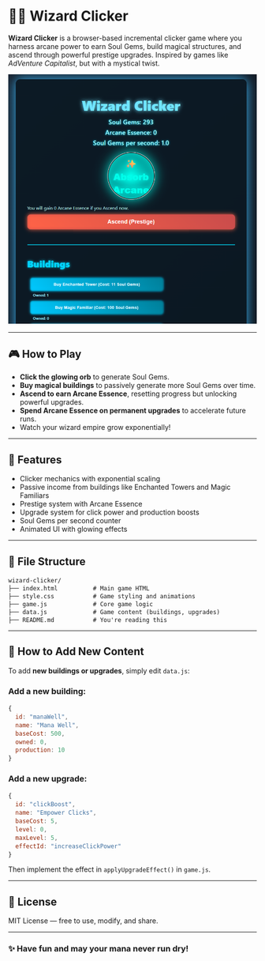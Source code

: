 # 🧙‍♂️ Wizard Clicker

**Wizard Clicker** is a browser-based incremental clicker game where you harness arcane power to earn Soul Gems, build magical structures, and ascend through powerful prestige upgrades. Inspired by games like *AdVenture Capitalist*, but with a mystical twist.

![Screenshot](screenshot.png) <!-- Optional: replace or remove if no screenshot -->

---

## 🎮 How to Play

- **Click the glowing orb** to generate Soul Gems.
- **Buy magical buildings** to passively generate more Soul Gems over time.
- **Ascend to earn Arcane Essence**, resetting progress but unlocking powerful upgrades.
- **Spend Arcane Essence on permanent upgrades** to accelerate future runs.
- Watch your wizard empire grow exponentially!

---

## 🧱 Features

- Clicker mechanics with exponential scaling
- Passive income from buildings like Enchanted Towers and Magic Familiars
- Prestige system with Arcane Essence
- Upgrade system for click power and production boosts
- Soul Gems per second counter
- Animated UI with glowing effects

---

## 📁 File Structure

```
wizard-clicker/
├── index.html          # Main game HTML
├── style.css           # Game styling and animations
├── game.js             # Core game logic
├── data.js             # Game content (buildings, upgrades)
├── README.md           # You're reading this
```

---

## 🔧 How to Add New Content

To add **new buildings or upgrades**, simply edit `data.js`:

### Add a new building:
```js
{
  id: "manaWell",
  name: "Mana Well",
  baseCost: 500,
  owned: 0,
  production: 10
}
```

### Add a new upgrade:
```js
{
  id: "clickBoost",
  name: "Empower Clicks",
  baseCost: 5,
  level: 0,
  maxLevel: 5,
  effectId: "increaseClickPower"
}
```

Then implement the effect in `applyUpgradeEffect()` in `game.js`.

---

## 📜 License

MIT License — free to use, modify, and share.

---

### ✨ Have fun and may your mana never run dry!
